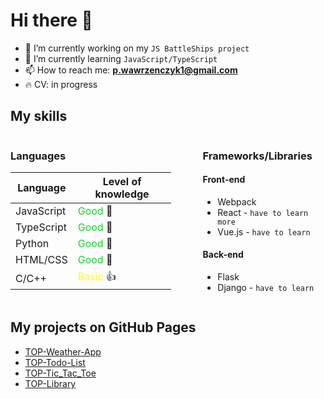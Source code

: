 # Hi there 👋

- 🔭 I’m currently working on my `JS BattleShips project`
- 🌱 I’m currently learning `JavaScript/TypeScript`
- 📫 How to reach me: **p.wawrzenczyk1@gmail.com**
- 🔥 CV: in progress

## My skills

<div style="display:flex; gap:50px;">

<div>

### Languages

| Language   | Level of knowledge                          |
| ---------- | ------------------------------------------- |
| JavaScript | <span style="color:#14d32b;">Good</span> 💪 |
| TypeScript | <span style="color:#14d32b;">Good</span> 💪 |
| Python     | <span style="color:#14d32b;">Good</span> 💪 |
| HTML/CSS   | <span style="color:#14d32b;">Good</span> 💪 |
| C/C++      | <span style="color:yellow;">Basic</span> 👍 |

</div>
<div>

### Frameworks/Libraries

#### Front-end

- Webpack
- React - `have to learn more`
- Vue.js - `have to learn`

#### Back-end

- Flask
- Django - `have to learn`
</div>
</div>

## My projects on GitHub Pages

- [TOP-Weather-App](https://staryalgida.github.io/TOP-Weather-App/)
- [TOP-Todo-List](https://staryalgida.github.io/TOP-Todo-List/)
- [TOP-Tic_Tac_Toe](https://staryalgida.github.io/TOP-Tic_Tac_Toe/)
- [TOP-Library](https://staryalgida.github.io/TOP-Library/)

<!--
**StaryAlgida/StaryAlgida** is a ✨ _special_ ✨ repository because its `README.md` (this file) appears on your GitHub profile.

Here are some ideas to get you started:

- 🔭 I’m currently working on ...
- 🌱 I’m currently learning ...
- 👯 I’m looking to collaborate on ...
- 🤔 I’m looking for help with ...
- 💬 Ask me about ...
- 📫 How to reach me: ...
- 😄 Pronouns: ...
- ⚡ Fun fact: ...
-->
